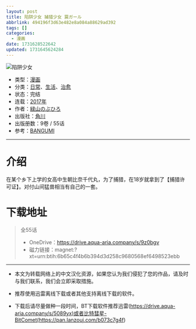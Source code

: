 ```yaml
---
layout: post
title: 陷阱少女 捕猎少女 罠ガール
abbrlink: 494196f3d63e482e8a084a88629ad392
tags: []
categories:
  - 漫画
date: 1731628522642
updated: 1731645624284
---
```


![陷阱少女](https://aqua-aria.company/usr/uploads/2024/11/3296491286.jpg)

- 类型：[漫画](/index.php/category/漫画)
- 分类：[日常](/index.php/category/日常)、[生活](/index.php/category/生活)、[治愈](/index.php/category/治愈)
- 状态：完结
- 连载：[2017年](/index.php/category/2017年)
- 作者：[緑山のぶひろ](/index.php/category/緑山のぶひろ)
- 出版社：[角川](/index.php/category/角川)
- 出版册数：9卷 / 55话
- 参考：[BANGUMI](https://bangumi.tv/subject/236906)

***

# 介绍

在某个乡下上学的女高中生朝比奈千代丸，为了捕猎，在18岁就拿到了【捕猎许可证】。对付山间猛兽相当有自己的一套。

# 下载地址

> 全55话
>
> - OneDrive：<https://drive.aqua-aria.company/s/9z0bgv>
> - 磁力链接：magnet:?xt=urn:btih:6b65c4f4b6b394d3d258c9680568ef6498523ebb

***

- 本文为转载网络上的中文汉化资源，如果您认为我们侵犯了您的作品，请及时与我们联系，我们会立即采取措施。

- 推荐使用迅雷离线下载或者其他支持离线下载的软件。

- 下载后请尽量做种一段时间，BT下载软件推荐迅雷(<https://drive.aqua-aria.company/s/5089yx)或者比特彗星-BitComet(https://pan.lanzouj.com/b073c7g4f>)
